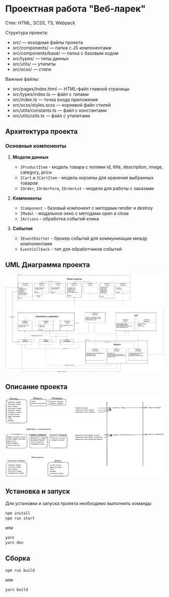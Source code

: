 # Проектная работа "Веб-ларек"

Стек: HTML, SCSS, TS, Webpack

Структура проекта:
- src/ — исходные файлы проекта
- src/components/ — папка с JS компонентами
- src/components/base/ — папка с базовым кодом
- src/types/ — типы данных
- src/utils/ — утилиты
- src/scss/ — стили

Важные файлы:
- src/pages/index.html — HTML-файл главной страницы
- src/types/index.ts — файл с типами
- src/index.ts — точка входа приложения
- src/scss/styles.scss — корневой файл стилей
- src/utils/constants.ts — файл с константами
- src/utils/utils.ts — файл с утилитами

## Архитектура проекта

### Основные компоненты
1. **Модели данных**
   - `IProductItem` - модель товара с полями id, title, description, image, category, price
   - `ICart` и `ICartItem` - модель корзины для хранения выбранных товаров
   - `IOrder`, `IOrderForm`, `IOrderLot` - модели для работы с заказами

2. **Компоненты**
   - `IComponent` - базовый компонент с методами render и destroy
   - `IModal` - модальное окно с методами open и close
   - `IActions` - обработка событий клика

3. **События**
   - `IEventEmitter` - брокер событий для коммуникации между компонентами
   - `EventCallback` - тип для обработчиков событий

## UML Диаграмма проекта

![UML Диаграмма проекта](web-larek-uml-diagram.png)

## Описание проекта

![Описание проекта](excalidraw.png)

## Установка и запуск
Для установки и запуска проекта необходимо выполнить команды

```
npm install
npm run start
```

или

```
yarn
yarn dev
```

## Сборка

```
npm run build
```

или

```
yarn build
```
